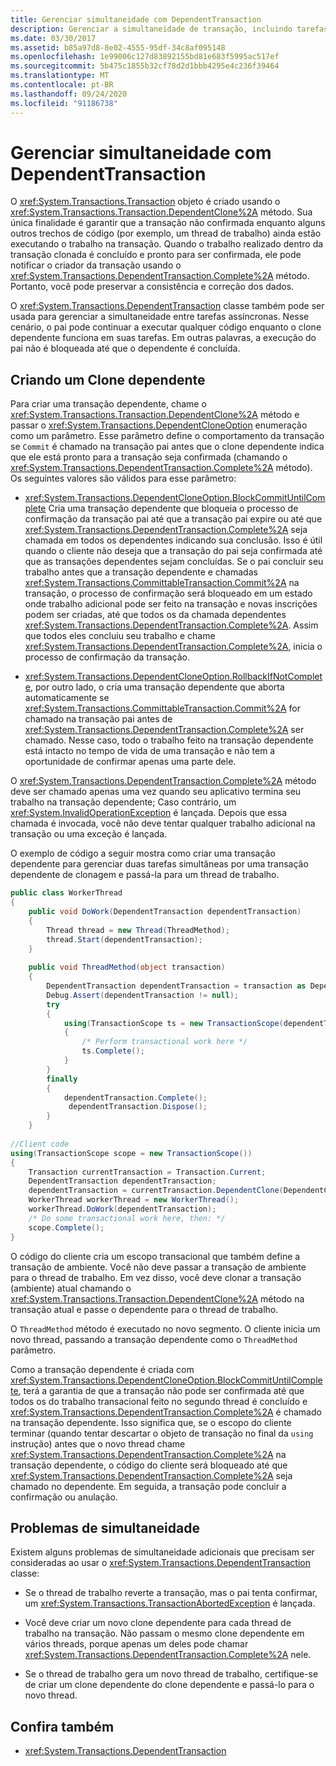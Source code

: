 ```yaml
---
title: Gerenciar simultaneidade com DependentTransaction
description: Gerenciar a simultaneidade de transação, incluindo tarefas assíncronas, usando a classe DependentTransaction no .NET.
ms.date: 03/30/2017
ms.assetid: b85a97d8-8e02-4555-95df-34c8af095148
ms.openlocfilehash: 1e99006c127d83892155bd81e683f5995ac517ef
ms.sourcegitcommit: 5b475c1855b32cf78d2d1bbb4295e4c236f39464
ms.translationtype: MT
ms.contentlocale: pt-BR
ms.lasthandoff: 09/24/2020
ms.locfileid: "91186738"
---
```

# <a name="managing-concurrency-with-dependenttransaction"></a>Gerenciar simultaneidade com DependentTransaction

O <xref:System.Transactions.Transaction> objeto é criado usando o <xref:System.Transactions.Transaction.DependentClone%2A> método. Sua única finalidade é garantir que a transação não confirmada enquanto alguns outros trechos de código (por exemplo, um thread de trabalho) ainda estão executando o trabalho na transação. Quando o trabalho realizado dentro da transação clonada é concluído e pronto para ser confirmada, ele pode notificar o criador da transação usando o <xref:System.Transactions.DependentTransaction.Complete%2A> método. Portanto, você pode preservar a consistência e correção dos dados.  
  
 O <xref:System.Transactions.DependentTransaction> classe também pode ser usada para gerenciar a simultaneidade entre tarefas assíncronas. Nesse cenário, o pai pode continuar a executar qualquer código enquanto o clone dependente funciona em suas tarefas. Em outras palavras, a execução do pai não é bloqueada até que o dependente é concluída.  
  
## <a name="creating-a-dependent-clone"></a>Criando um Clone dependente  

 Para criar uma transação dependente, chame o <xref:System.Transactions.Transaction.DependentClone%2A> método e passar o <xref:System.Transactions.DependentCloneOption> enumeração como um parâmetro. Esse parâmetro define o comportamento da transação se `Commit` é chamado na transação pai antes que o clone dependente indica que ele está pronto para a transação seja confirmada (chamando o <xref:System.Transactions.DependentTransaction.Complete%2A> método). Os seguintes valores são válidos para esse parâmetro:  
  
- <xref:System.Transactions.DependentCloneOption.BlockCommitUntilComplete> Cria uma transação dependente que bloqueia o processo de confirmação da transação pai até que a transação pai expire ou até que <xref:System.Transactions.DependentTransaction.Complete%2A> seja chamada em todos os dependentes indicando sua conclusão. Isso é útil quando o cliente não deseja que a transação do pai seja confirmada até que as transações dependentes sejam concluídas. Se o pai concluir seu trabalho antes que a transação dependente e chamadas <xref:System.Transactions.CommittableTransaction.Commit%2A> na transação, o processo de confirmação será bloqueado em um estado onde trabalho adicional pode ser feito na transação e novas inscrições podem ser criadas, até que todos os da chamada dependentes <xref:System.Transactions.DependentTransaction.Complete%2A>. Assim que todos eles concluiu seu trabalho e chame <xref:System.Transactions.DependentTransaction.Complete%2A>, inicia o processo de confirmação da transação.  
  
- <xref:System.Transactions.DependentCloneOption.RollbackIfNotComplete>, por outro lado, o cria uma transação dependente que aborta automaticamente se <xref:System.Transactions.CommittableTransaction.Commit%2A> for chamado na transação pai antes de <xref:System.Transactions.DependentTransaction.Complete%2A> ser chamado. Nesse caso, todo o trabalho feito na transação dependente está intacto no tempo de vida de uma transação e não tem a oportunidade de confirmar apenas uma parte dele.  
  
 O <xref:System.Transactions.DependentTransaction.Complete%2A> método deve ser chamado apenas uma vez quando seu aplicativo termina seu trabalho na transação dependente; Caso contrário, um <xref:System.InvalidOperationException> é lançada. Depois que essa chamada é invocada, você não deve tentar qualquer trabalho adicional na transação ou uma exceção é lançada.  
  
 O exemplo de código a seguir mostra como criar uma transação dependente para gerenciar duas tarefas simultâneas por uma transação dependente de clonagem e passá-la para um thread de trabalho.  
  
```csharp  
public class WorkerThread  
{  
    public void DoWork(DependentTransaction dependentTransaction)  
    {  
        Thread thread = new Thread(ThreadMethod);  
        thread.Start(dependentTransaction);
    }  
  
    public void ThreadMethod(object transaction)
    {
        DependentTransaction dependentTransaction = transaction as DependentTransaction;  
        Debug.Assert(dependentTransaction != null);
        try  
        {  
            using(TransactionScope ts = new TransactionScope(dependentTransaction))  
            {  
                /* Perform transactional work here */
                ts.Complete();  
            }  
        }  
        finally  
        {  
            dependentTransaction.Complete();
             dependentTransaction.Dispose();
        }  
    }  
  
//Client code
using(TransactionScope scope = new TransactionScope())  
{  
    Transaction currentTransaction = Transaction.Current;  
    DependentTransaction dependentTransaction;
    dependentTransaction = currentTransaction.DependentClone(DependentCloneOption.BlockCommitUntilComplete);  
    WorkerThread workerThread = new WorkerThread();  
    workerThread.DoWork(dependentTransaction);  
    /* Do some transactional work here, then: */  
    scope.Complete();  
}  
```  
  
 O código do cliente cria um escopo transacional que também define a transação de ambiente. Você não deve passar a transação de ambiente para o thread de trabalho. Em vez disso, você deve clonar a transação (ambiente) atual chamando o <xref:System.Transactions.Transaction.DependentClone%2A> método na transação atual e passe o dependente para o thread de trabalho.  
  
 O `ThreadMethod` método é executado no novo segmento. O cliente inicia um novo thread, passando a transação dependente como o `ThreadMethod` parâmetro.  
  
 Como a transação dependente é criada com <xref:System.Transactions.DependentCloneOption.BlockCommitUntilComplete>, terá a garantia de que a transação não pode ser confirmada até que todos os do trabalho transacional feito no segundo thread é concluído e <xref:System.Transactions.DependentTransaction.Complete%2A> é chamado na transação dependente. Isso significa que, se o escopo do cliente terminar (quando tentar descartar o objeto de transação no final da `using` instrução) antes que o novo thread chame <xref:System.Transactions.DependentTransaction.Complete%2A> na transação dependente, o código do cliente será bloqueado até que <xref:System.Transactions.DependentTransaction.Complete%2A> seja chamado no dependente. Em seguida, a transação pode concluir a confirmação ou anulação.  
  
## <a name="concurrency-issues"></a>Problemas de simultaneidade  

 Existem alguns problemas de simultaneidade adicionais que precisam ser consideradas ao usar o <xref:System.Transactions.DependentTransaction> classe:  
  
- Se o thread de trabalho reverte a transação, mas o pai tenta confirmar, um <xref:System.Transactions.TransactionAbortedException> é lançada.  
  
- Você deve criar um novo clone dependente para cada thread de trabalho na transação. Não passam o mesmo clone dependente em vários threads, porque apenas um deles pode chamar <xref:System.Transactions.DependentTransaction.Complete%2A> nele.  
  
- Se o thread de trabalho gera um novo thread de trabalho, certifique-se de criar um clone dependente do clone dependente e passá-lo para o novo thread.  
  
## <a name="see-also"></a>Confira também

- <xref:System.Transactions.DependentTransaction>
